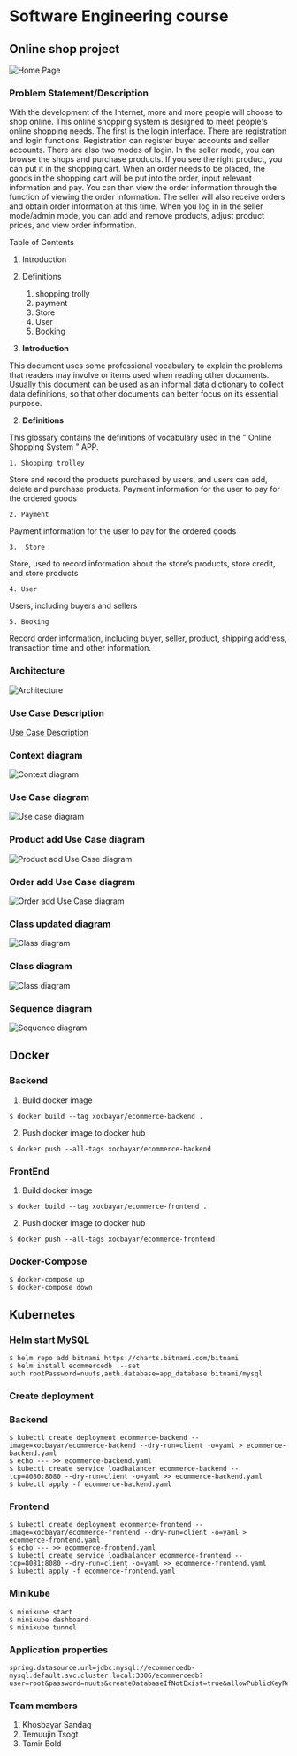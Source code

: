 # Software Engineering course

## Online shop project
![Home Page](/SWE-eShop-project.png)
### Problem Statement/Description
With the development of the Internet, more and more people will choose to shop online. This online shopping system is designed to meet people's online shopping needs. The first is the login interface. There are registration and login functions. Registration can register buyer accounts and seller accounts. There are also two modes of login. In the seller mode, you can browse the shops and purchase products. If you see the right product, you can put it in the shopping cart. When an order needs to be placed, the goods in the shopping cart will be put into the order, input relevant information and pay. You can then view the order information through the function of viewing the order information. The seller will also receive orders and obtain order information at this time. When you log in in the seller mode/admin mode, you can add and remove products, adjust product prices, and view order information.

Table of Contents
1. Introduction 
2. Definitions 
    1. shopping trolly 
    2. payment 
    3. Store 
    4. User 
    5. Booking 

1. **Introduction**

This document uses some professional vocabulary to explain the problems that readers may involve or items used when reading other documents. Usually this document can be used as an informal data dictionary to collect data definitions, so that other documents can better focus on its essential purpose.

2. **Definitions**

This glossary contains the definitions of vocabulary used in the " Online Shopping System " APP.
   
    1. Shopping trolley

Store and record the products purchased by users, and users can add, delete and purchase products.
Payment information for the user to pay for the ordered goods
    
    2. Payment

Payment information for the user to pay for the ordered goods

    3.  Store

Store, used to record information about the store’s products, store credit, and store products

    4. User

Users, including buyers and sellers

    5. Booking

Record order information, including buyer, seller, product, shipping address, transaction time and other information.


### Architecture
![Architecture](/diagrams/Architecture.png)
### Use Case Description
[Use Case Description](/Use%20Case%20Description.md)

### Context diagram
![Context diagram](/diagrams/Context%20diagram.jpeg)

### Use Case diagram
![Use case diagram](/diagrams/Use%20case%20diagram.jpeg)

### Product add Use Case diagram
![Product add Use Case diagram](/diagrams/Product%20add%20sequence.png)

### Order add Use Case diagram
![Order add Use Case diagram](/diagrams/Order%20add%20sequence.png)

### Class updated diagram
![Class diagram](/diagrams/updated%20class%20diagram.png)
### Class diagram
![Class diagram](/diagrams/Class%20Diagram.jpeg)

### Sequence diagram
![Sequence diagram](/diagrams/Sequence%20diagram.png)

## Docker
### Backend
1. Build docker image
```
$ docker build --tag xocbayar/ecommerce-backend .
```
2. Push docker image to docker hub
```
$ docker push --all-tags xocbayar/ecommerce-backend
```
### FrontEnd
1. Build docker image
```
$ docker build --tag xocbayar/ecommerce-frontend .
```
2. Push docker image to docker hub
```
$ docker push --all-tags xocbayar/ecommerce-frontend
```

### Docker-Compose
```
$ docker-compose up
$ docker-compose down
```

## Kubernetes

### Helm start MySQL
```
$ helm repo add bitnami https://charts.bitnami.com/bitnami
$ helm install ecommercedb  --set auth.rootPassword=nuuts,auth.database=app_database bitnami/mysql 
```
### Create deployment
### Backend
```
$ kubectl create deployment ecommerce-backend --image=xocbayar/ecommerce-backend --dry-run=client -o=yaml > ecommerce-backend.yaml 
$ echo --- >> ecommerce-backend.yaml
$ kubectl create service loadbalancer ecommerce-backend --tcp=8080:8080 --dry-run=client -o=yaml >> ecommerce-backend.yaml
$ kubectl apply -f ecommerce-backend.yaml
```
### Frontend
```
$ kubectl create deployment ecommerce-frontend --image=xocbayar/ecommerce-frontend --dry-run=client -o=yaml > ecommerce-frontend.yaml 
$ echo --- >> ecommerce-frontend.yaml
$ kubectl create service loadbalancer ecommerce-frontend --tcp=8081:8080 --dry-run=client -o=yaml >> ecommerce-frontend.yaml
$ kubectl apply -f ecommerce-frontend.yaml
```
### Minikube
```
$ minikube start
$ minikube dashboard
$ minikube tunnel

```
### Application properties
```
spring.datasource.url=jdbc:mysql://ecommercedb-mysql.default.svc.cluster.local:3306/ecommercedb?user=root&password=nuuts&createDatabaseIfNotExist=true&allowPublicKeyRetrieval=true&useSSL=false
```


### Team members
1. Khosbayar Sandag
2. Temuujin Tsogt
3. Tamir Bold